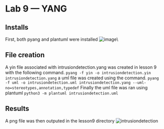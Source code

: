 # Lab 9 — YANG
## Installs
First, both pyang and plantuml were installed
![image](https://github.com/user-attachments/assets/f4f94632-ac2d-4340-8cd2-b9c31c311c76)\
## File creation
A yin file associated with intrusiondetection.yang was created in lesson 9 with the following command.
`pyang -f yin -o intrusiondetection.yin intrusiondetection.yang`
a uml file was created using the command.
`pyang -f uml -o intrusiondetection.uml intrusiondetection.yang --uml-no=stereotypes,annotation,typedef`
Finally the uml file was ran using plantuml
`python3 -m plantuml intrusiondetection.uml`
## Results
A png file was then outputed in the lesson9 directory
![intrusiondetection](https://github.com/user-attachments/assets/7050fb94-cfc9-48ed-8508-53e26c79feb4)
